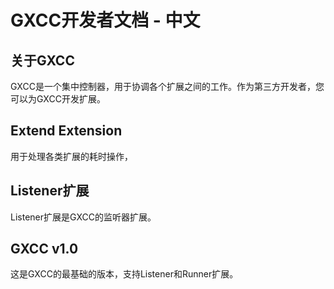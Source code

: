 # GXCC开发者文档 - 中文

## 关于GXCC

GXCC是一个集中控制器，用于协调各个扩展之间的工作。作为第三方开发者，您可以为GXCC开发扩展。

## Extend Extension

用于处理各类扩展的耗时操作，

## Listener扩展

Listener扩展是GXCC的监听器扩展。

## GXCC v1.0

这是GXCC的最基础的版本，支持Listener和Runner扩展。